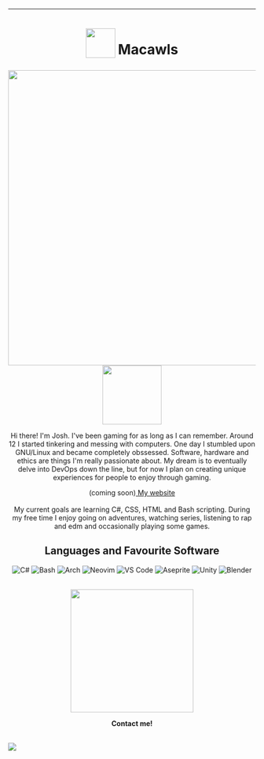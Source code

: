 
<!---
Macawls/Macawls is a ✨ special ✨ repository because its `README.md` (this file) appears on your GitHub profile.
You can click the Preview link to take a look at your changes.
--->
***
<div align="center">
<h1>
  <sub>
    <img src="https://avatars.githubusercontent.com/u/80009513?v=4" height="60">
  </sub>
  Macawls
</h1>
<img src="https://raw.githubusercontent.com/Macawls/Macawls/main/render-compressed.jpg" align="right" width="600px">
<img src='https://i.imgur.com/iEAFD5W.gif' width='120px'>
<br>
<p>
  Hi there! I'm Josh. I've been gaming for as long as I can remember. Around 12 I started tinkering and messing with computers. One day I stumbled upon GNU/Linux and became completely obssessed. Software, hardware and ethics are things I'm really passionate about. My dream is to eventually delve into DevOps down the line, but for now I plan on creating unique experiences for people to enjoy through gaming. 
  
  (coming soon)<a href='in development'> My website </a>
<br>
<br>
My current goals are learning C#, CSS, HTML and Bash scripting.
During my free time I enjoy going on adventures, watching series, listening to rap and edm and occasionally playing some games.  
<h2>
  <sub>
  </sub>
  Languages and Favourite Software 
  </h2>
<img alt="C#" src="https://img.shields.io/badge/c%23-%23239120.svg?style=for-the-badge&logo=c-sharp&logoColor=white"/>
<img alt="Bash" src="https://img.shields.io/badge/Bash-%23121011.svg?style=for-the-badge&logo=gnu-bash&logoColor=white"/>
<img alt="Arch" src="https://img.shields.io/badge/Arch%20Linux-1793D1?logo=arch-linux&logoColor=fff&style=for-the-badge"/>
<img alt="Neovim" src="https://img.shields.io/badge/NeoVim-%2357A143.svg?&style=for-the-badge&logo=neovim&logoColor=white"/>
<img alt="VS Code" src="https://img.shields.io/badge/Visual%20Studio%20Code-0078d7.svg?style=for-the-badge&logo=visual-studio-code&logoColor=white"/>
<img alt="Aseprite" src="https://img.shields.io/badge/Aseprite-FFFFFF?style=for-the-badge&logo=Aseprite&logoColor=#7D929E"/>
<img alt="Unity" src="https://img.shields.io/badge/unity-%23000000.svg?style=for-the-badge&logo=unity&logoColor=white"/>
<img alt="Blender" src="https://img.shields.io/badge/blender-%23F5792A.svg?style=for-the-badge&logo=blender&logoColor=white"/><br>
</br>
<p align="center"><img width="250" src="https://i.imgur.com/5gGBMfV.png"></p>
<p align="center"><strong>Contact me!</strong></p>
<br>


<img src="https://img.shields.io/badge/Discord-%237289DA.svg?style=for-the-badge&logo=discord&logoColor=white" align="left">
</div>
